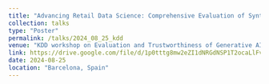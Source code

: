 ```yaml
---
title: "Advancing Retail Data Science: Comprehensive Evaluation of Synthetic Data"
collection: talks
type: "Poster"
permalink: /talks/2024_08_25_kdd
venue: "KDD workshop on Evaluation and Trustworthiness of Generative AI Models"
link: https://drive.google.com/file/d/1p0tttg8mw2eZI1dNRGdNSP1T2ocaLlFv/view?usp=sharing
date: 2024-08-25
location: "Barcelona, Spain"
---
```

